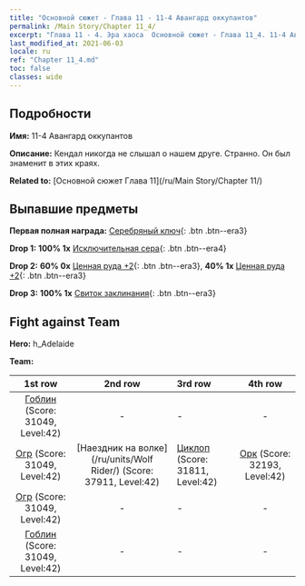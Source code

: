 ```yaml
---
title: "Основной сюжет - Глава 11 - 11-4 Авангард оккупантов"
permalink: /Main Story/Chapter 11_4/
excerpt: "Глава 11 - 4. Эра хаоса  Основной сюжет - Глава 11_4. 11-4 Авангард оккупантов"
last_modified_at: 2021-06-03
locale: ru
ref: "Chapter 11_4.md"
toc: false
classes: wide
---
```


## Подробности

 **Имя:** 11-4 Авангард оккупантов

 **Описание:** Кендал никогда не слышал о нашем друге. Странно. Он был знаменит в этих краях.

 **Related to:** [Основной сюжет Глава 11](/ru/Main Story/Chapter 11/)

## Выпавшие предметы

 **Первая полная награда:** [Серебряный ключ](/ItemsRU/con_693/){: .btn .btn--era3}

 **Drop 1:** **100% 1x** [Исключительная сера](/ItemsRU/mat_36/){: .btn .btn--era4}

 **Drop 2:** **60% 0x** [Ценная руда +2](/ItemsRU/mat_26/){: .btn .btn--era3}, **40% 1x** [Ценная руда +2](/ItemsRU/mat_26/){: .btn .btn--era3}

 **Drop 3:** **100% 1x** [Свиток заклинания](/ItemsRU/con_694/){: .btn .btn--era3}


## Fight against Team
 **Hero:** h_Adelaide

 **Team:**


  | 1st row | 2nd row | 3rd row | 4th row |
  |:----:|:----:|:----|:----:|
  | [Гоблин](/ru/units/Goblin/) (Score: 31049, Level:42)  | - | - | - |
  | [Огр](/ru/units/Ogre/) (Score: 31049, Level:42)  | [Наездник на волке](/ru/units/Wolf Rider/) (Score: 37911, Level:42)  | [Циклоп](/ru/units/Cyclops/) (Score: 31811, Level:42)  | [Орк](/ru/units/Orc/) (Score: 32193, Level:42)  |
  | [Огр](/ru/units/Ogre/) (Score: 31049, Level:42)  | - | - | - |
  | [Гоблин](/ru/units/Goblin/) (Score: 31049, Level:42)  | - | - | - |


